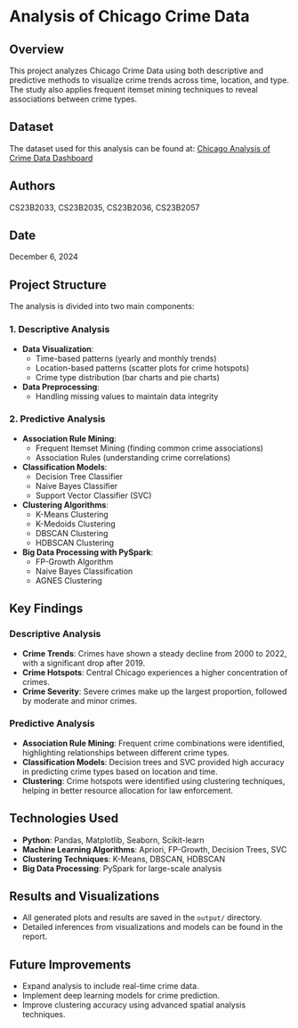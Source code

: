 # Analysis of Chicago Crime Data

## Overview
This project analyzes Chicago Crime Data using both descriptive and predictive methods to visualize crime trends across time, location, and type. The study also applies frequent itemset mining techniques to reveal associations between crime types.

## Dataset
The dataset used for this analysis can be found at: [Chicago Analysis of Crime Data Dashboard](https://www.kaggle.com/datasets/elijahtoumoua/chicago-analysis-of-crime-data-dashboard)

## Authors
CS23B2033, CS23B2035, CS23B2036, CS23B2057

## Date
December 6, 2024

## Project Structure
The analysis is divided into two main components:

### 1. Descriptive Analysis
- **Data Visualization**:
  - Time-based patterns (yearly and monthly trends)
  - Location-based patterns (scatter plots for crime hotspots)
  - Crime type distribution (bar charts and pie charts)
- **Data Preprocessing**:
  - Handling missing values to maintain data integrity

### 2. Predictive Analysis
- **Association Rule Mining**:
  - Frequent Itemset Mining (finding common crime associations)
  - Association Rules (understanding crime correlations)
- **Classification Models**:
  - Decision Tree Classifier
  - Naive Bayes Classifier
  - Support Vector Classifier (SVC)
- **Clustering Algorithms**:
  - K-Means Clustering
  - K-Medoids Clustering
  - DBSCAN Clustering
  - HDBSCAN Clustering
- **Big Data Processing with PySpark**:
  - FP-Growth Algorithm
  - Naive Bayes Classification
  - AGNES Clustering

## Key Findings
### Descriptive Analysis
- **Crime Trends**: Crimes have shown a steady decline from 2000 to 2022, with a significant drop after 2019.
- **Crime Hotspots**: Central Chicago experiences a higher concentration of crimes.
- **Crime Severity**: Severe crimes make up the largest proportion, followed by moderate and minor crimes.

### Predictive Analysis
- **Association Rule Mining**: Frequent crime combinations were identified, highlighting relationships between different crime types.
- **Classification Models**: Decision trees and SVC provided high accuracy in predicting crime types based on location and time.
- **Clustering**: Crime hotspots were identified using clustering techniques, helping in better resource allocation for law enforcement.

## Technologies Used
- **Python**: Pandas, Matplotlib, Seaborn, Scikit-learn
- **Machine Learning Algorithms**: Apriori, FP-Growth, Decision Trees, SVC
- **Clustering Techniques**: K-Means, DBSCAN, HDBSCAN
- **Big Data Processing**: PySpark for large-scale analysis


## Results and Visualizations
- All generated plots and results are saved in the `output/` directory.
- Detailed inferences from visualizations and models can be found in the report.

## Future Improvements
- Expand analysis to include real-time crime data.
- Implement deep learning models for crime prediction.
- Improve clustering accuracy using advanced spatial analysis techniques.




